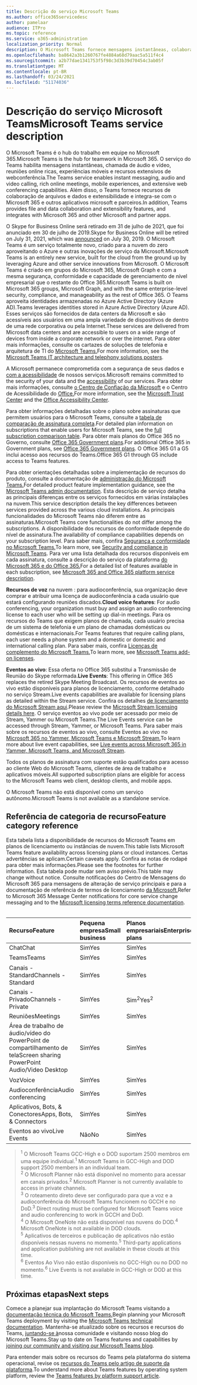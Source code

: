 ```yaml
---
title: Descrição do serviço Microsoft Teams
ms.author: office365servicedesc
author: pamelaar
audience: ITPro
ms.topic: reference
ms.service: o365-administration
localization_priority: Normal
description: O Microsoft Teams fornece mensagens instantâneas, colaboração de arquivos e dados, chamada de áudio e vídeo, reuniões online ricas, experiências móveis e recursos extensivos de webconferência.
ms.openlocfilehash: ba8642a3b1260767fe4884a68d79aac5a511f4c4
ms.sourcegitcommit: a2b77dae1341753f5f98c3d3b39d70454c3ab05f
ms.translationtype: MT
ms.contentlocale: pt-BR
ms.lasthandoff: 03/24/2021
ms.locfileid: "51174036"
---
```

# <a name="microsoft-teams-service-description"></a><span data-ttu-id="ccddd-103">Descrição do serviço Microsoft Teams</span><span class="sxs-lookup"><span data-stu-id="ccddd-103">Microsoft Teams service description</span></span>

<span data-ttu-id="ccddd-104">O Microsoft Teams é o hub do trabalho em equipe no Microsoft 365.</span><span class="sxs-lookup"><span data-stu-id="ccddd-104">Microsoft Teams is the hub for teamwork in Microsoft 365.</span></span> <span data-ttu-id="ccddd-105">O serviço do Teams habilita mensagens instantâneas, chamada de áudio e vídeo, reuniões online ricas, experiências móveis e recursos extensivos de webconferência.</span><span class="sxs-lookup"><span data-stu-id="ccddd-105">The Teams service enables instant messaging, audio and video calling, rich online meetings, mobile experiences, and extensive web conferencing capabilities.</span></span> <span data-ttu-id="ccddd-106">Além disso, o Teams fornece recursos de colaboração de arquivos e dados e extensibilidade e integra-se com o Microsoft 365 e outros aplicativos microsoft e parceiros.</span><span class="sxs-lookup"><span data-stu-id="ccddd-106">In addition, Teams provides file and data collaboration and extensibility features, and integrates with Microsoft 365 and other Microsoft and partner apps.</span></span>

<span data-ttu-id="ccddd-107">O Skype for Business Online será retirado em 31 de [](https://techcommunity.microsoft.com/t5/Microsoft-Teams-Blog/Skype-for-Business-Online-to-Be-Retired-in-2021/ba-p/777833) julho de 2021, que foi anunciado em 30 de julho de 2019.</span><span class="sxs-lookup"><span data-stu-id="ccddd-107">Skype for Business Online will be retired on July 31, 2021, which was [announced](https://techcommunity.microsoft.com/t5/Microsoft-Teams-Blog/Skype-for-Business-Online-to-Be-Retired-in-2021/ba-p/777833) on July 30, 2019.</span></span> <span data-ttu-id="ccddd-108">O Microsoft Teams é um serviço totalmente novo, criado para a nuvem do zero aproveitando o Azure e outras inovações de serviço da Microsoft.</span><span class="sxs-lookup"><span data-stu-id="ccddd-108">Microsoft Teams is an entirely new service, built for the cloud from the ground up by leveraging Azure and other service innovations from Microsoft.</span></span> <span data-ttu-id="ccddd-109">O Microsoft Teams é criado em grupos do Microsoft 365, Microsoft Graph e com a mesma segurança, conformidade e capacidade de gerenciamento de nível empresarial que o restante do Office 365.</span><span class="sxs-lookup"><span data-stu-id="ccddd-109">Microsoft Teams is built on Microsoft 365 groups, Microsoft Graph, and with the same enterprise-level security, compliance, and manageability as the rest of Office 365.</span></span> <span data-ttu-id="ccddd-110">O Teams aproveita identidades armazenadas no Azure Active Directory (Azure AD).</span><span class="sxs-lookup"><span data-stu-id="ccddd-110">Teams leverages identities stored in Azure Active Directory (Azure AD).</span></span> <span data-ttu-id="ccddd-111">Esses serviços são fornecidos de data centers da Microsoft e são acessíveis aos usuários em uma ampla variedade de dispositivos de dentro de uma rede corporativa ou pela Internet.</span><span class="sxs-lookup"><span data-stu-id="ccddd-111">These services are delivered from Microsoft data centers and are accessible to users on a wide range of devices from inside a corporate network or over the internet.</span></span> <span data-ttu-id="ccddd-112">Para obter mais informações, consulte os cartazes de soluções de telefonia e arquitetura de TI do [Microsoft Teams.](/microsoftteams/teams-architecture-solutions-posters)</span><span class="sxs-lookup"><span data-stu-id="ccddd-112">For more information, see the [Microsoft Teams IT architecture and telephony solutions posters](/microsoftteams/teams-architecture-solutions-posters).</span></span>

<span data-ttu-id="ccddd-113">A Microsoft permanece comprometida com a segurança de seus dados e [com a acessibilidade](https://www.microsoft.com/trust-center/compliance/accessibility) de nossos serviços.</span><span class="sxs-lookup"><span data-stu-id="ccddd-113">Microsoft remains committed to the security of your data and the [accessibility](https://www.microsoft.com/trust-center/compliance/accessibility) of our services.</span></span> <span data-ttu-id="ccddd-114">Para obter mais informações, consulte [o Centro de Confiação da Microsoft](https://www.microsoft.com/trust-center) e o Centro de Acessibilidade do [Office.](https://support.office.com/article/Office-Accessibility-Center-Resources-for-people-with-disabilities-ecab0fcf-d143-4fe8-a2ff-6cd596bddc6d)</span><span class="sxs-lookup"><span data-stu-id="ccddd-114">For more information, see the [Microsoft Trust Center](https://www.microsoft.com/trust-center) and the [Office Accessibility Center](https://support.office.com/article/Office-Accessibility-Center-Resources-for-people-with-disabilities-ecab0fcf-d143-4fe8-a2ff-6cd596bddc6d).</span></span>

<span data-ttu-id="ccddd-115">Para obter informações detalhadas sobre o plano sobre assinaturas que permitem usuários para o Microsoft Teams, consulte a [tabela de comparação de assinatura completa](https://go.microsoft.com/fwlink/?linkid=2139145).</span><span class="sxs-lookup"><span data-stu-id="ccddd-115">For detailed plan information on subscriptions that enable users for Microsoft Teams, see the [full subscription comparison table](https://go.microsoft.com/fwlink/?linkid=2139145).</span></span> <span data-ttu-id="ccddd-116">Para obter mais planos do Office 365 no Governo, consulte [Office 365 Government plans](https://www.microsoft.com/microsoft-365/government/compare-office-365-government-plans).</span><span class="sxs-lookup"><span data-stu-id="ccddd-116">For additional Office 365 in Government plans, see [Office 365 Government plans](https://www.microsoft.com/microsoft-365/government/compare-office-365-government-plans).</span></span> <span data-ttu-id="ccddd-117">O Office 365 G1 a G5 inclui acesso aos recursos do Teams.</span><span class="sxs-lookup"><span data-stu-id="ccddd-117">Office 365 G1 through G5 include access to Teams features.</span></span>

<span data-ttu-id="ccddd-118">Para obter orientações detalhadas sobre a implementação de recursos do produto, consulte a documentação de [administração do Microsoft Teams.](/MicrosoftTeams)</span><span class="sxs-lookup"><span data-stu-id="ccddd-118">For detailed product feature implementation guidance, see the [Microsoft Teams admin documentation](/MicrosoftTeams).</span></span> <span data-ttu-id="ccddd-119">Esta descrição de serviço detalha as principais diferenças entre os serviços fornecidos em várias instalações na nuvem.</span><span class="sxs-lookup"><span data-stu-id="ccddd-119">This service description details the key differences between services provided across the various cloud installations.</span></span> <span data-ttu-id="ccddd-120">As principais funcionalidades do Microsoft Teams não diferem entre as assinaturas.</span><span class="sxs-lookup"><span data-stu-id="ccddd-120">Microsoft Teams core functionalities do not differ among the subscriptions.</span></span> <span data-ttu-id="ccddd-121">A disponibilidade dos recursos de conformidade depende do nível de assinatura.</span><span class="sxs-lookup"><span data-stu-id="ccddd-121">The availability of compliance capabilities depends on your subscription level.</span></span> <span data-ttu-id="ccddd-122">Para saber mais, confira [Segurança e conformidade no Microsoft Teams.](/microsoftteams/security-compliance-overview)</span><span class="sxs-lookup"><span data-stu-id="ccddd-122">To learn more, see [Security and compliance in Microsoft Teams](/microsoftteams/security-compliance-overview).</span></span> <span data-ttu-id="ccddd-123">Para ver uma lista detalhada dos recursos disponíveis em cada assinatura, consulte a descrição do serviço da plataforma [do Microsoft 365 e do Office 365.](./office-365-platform-service-description/office-365-platform-service-description.md)</span><span class="sxs-lookup"><span data-stu-id="ccddd-123">For a detailed list of features available in each subscription, see [Microsoft 365 and Office 365 platform service description](./office-365-platform-service-description/office-365-platform-service-description.md).</span></span>

<span data-ttu-id="ccddd-124">**Recursos de voz** na nuvem : para audioconferência, sua organização deve comprar e atribuir uma licença de audioconferência a cada usuário que estará configurando reuniões discados.</span><span class="sxs-lookup"><span data-stu-id="ccddd-124">**Cloud voice features**: For audio conferencing, your organization must buy and assign an audio conferencing license to each user who will be setting up dial-in meetings.</span></span> <span data-ttu-id="ccddd-125">Para os recursos do Teams que exigem planos de chamada, cada usuário precisa de um sistema de telefonia e um plano de chamadas domésticas ou domésticas e internacionais.</span><span class="sxs-lookup"><span data-stu-id="ccddd-125">For Teams features that require calling plans, each user needs a phone system and a domestic or domestic and international calling plan.</span></span> <span data-ttu-id="ccddd-126">Para saber mais, confira [Licenças de complemento do Microsoft Teams.](/microsoftteams/teams-add-on-licensing/microsoft-teams-add-on-licensing)</span><span class="sxs-lookup"><span data-stu-id="ccddd-126">To learn more, see [Microsoft Teams add-on licenses](/microsoftteams/teams-add-on-licensing/microsoft-teams-add-on-licensing).</span></span>

<span data-ttu-id="ccddd-127">**Eventos ao vivo**: Essa oferta no Office 365 substitui a Transmissão de Reunião do Skype reformada.</span><span class="sxs-lookup"><span data-stu-id="ccddd-127">**Live Events**: This offering in Office 365 replaces the retired Skype Meeting Broadcast.</span></span> <span data-ttu-id="ccddd-128">Os recursos de eventos ao vivo estão disponíveis para planos de licenciamento, conforme detalhado no serviço Stream.</span><span class="sxs-lookup"><span data-stu-id="ccddd-128">Live events capabilities are available for licensing plans as detailed within the Stream service.</span></span> <span data-ttu-id="ccddd-129">Confira os detalhes [de licenciamento do Microsoft Stream aqui](/stream/license-overview).</span><span class="sxs-lookup"><span data-stu-id="ccddd-129">Please review the [Microsoft Stream licensing details here](/stream/license-overview).</span></span> <span data-ttu-id="ccddd-130">O serviço eventos ao vivo pode ser acessado por meio de Stream, Yammer ou Microsoft Teams.</span><span class="sxs-lookup"><span data-stu-id="ccddd-130">The Live Events service can be accessed through Stream, Yammer, or Microsoft Teams.</span></span> <span data-ttu-id="ccddd-131">Para saber mais sobre os recursos de eventos ao vivo, consulte Eventos ao vivo no [Microsoft 365 no Yammer, Microsoft Teams e Microsoft Stream.](/stream/live-event-m365)</span><span class="sxs-lookup"><span data-stu-id="ccddd-131">To learn more about live event capabilities, see [Live events across Microsoft 365 in Yammer, Microsoft Teams, and Microsoft Stream](/stream/live-event-m365).</span></span>

<span data-ttu-id="ccddd-132">Todos os planos de assinatura com suporte estão qualificados para acesso ao cliente Web do Microsoft Teams, clientes de área de trabalho e aplicativos móveis.</span><span class="sxs-lookup"><span data-stu-id="ccddd-132">All supported subscription plans are eligible for access to the Microsoft Teams web client, desktop clients, and mobile apps.</span></span>

<span data-ttu-id="ccddd-133">O Microsoft Teams não está disponível como um serviço autônomo.</span><span class="sxs-lookup"><span data-stu-id="ccddd-133">Microsoft Teams is not available as a standalone service.</span></span>

## <a name="feature-category-reference"></a><span data-ttu-id="ccddd-134">Referência de categoria de recurso</span><span class="sxs-lookup"><span data-stu-id="ccddd-134">Feature category reference</span></span>

<span data-ttu-id="ccddd-135">Esta tabela lista a disponibilidade de recursos do Microsoft Teams em planos de licenciamento ou instâncias de nuvem.</span><span class="sxs-lookup"><span data-stu-id="ccddd-135">This table lists Microsoft Teams feature availability across licensing plans or cloud instances.</span></span> <span data-ttu-id="ccddd-136">Certas advertências se aplicam.</span><span class="sxs-lookup"><span data-stu-id="ccddd-136">Certain caveats apply.</span></span> <span data-ttu-id="ccddd-137">Confira as notas de rodapé para obter mais informações.</span><span class="sxs-lookup"><span data-stu-id="ccddd-137">Please see the footnotes for further information.</span></span> <span data-ttu-id="ccddd-138">Esta tabela pode mudar sem aviso prévio.</span><span class="sxs-lookup"><span data-stu-id="ccddd-138">This table may change without notice.</span></span> <span data-ttu-id="ccddd-139">Consulte notificações do Centro de Mensagens do Microsoft 365 para mensagens de alteração de serviço principais e para a documentação de referência de termos de licenciamento [da Microsoft.](https://www.microsoft.com/licensing/product-licensing/products)</span><span class="sxs-lookup"><span data-stu-id="ccddd-139">Refer to Microsoft 365 Message Center notifications for core service change messaging and to the [Microsoft licensing terms reference documentation](https://www.microsoft.com/licensing/product-licensing/products).</span></span><br><br>

| <span data-ttu-id="ccddd-140">Recurso</span><span class="sxs-lookup"><span data-stu-id="ccddd-140">Feature</span></span> | <span data-ttu-id="ccddd-141">Pequena empresa</span><span class="sxs-lookup"><span data-stu-id="ccddd-141">Small business</span></span> | <span data-ttu-id="ccddd-142">Planos empresariais</span><span class="sxs-lookup"><span data-stu-id="ccddd-142">Enterprise plans</span></span> | <span data-ttu-id="ccddd-143">CCG</span><span class="sxs-lookup"><span data-stu-id="ccddd-143">GCC</span></span> | <span data-ttu-id="ccddd-144">GCC - Alta</span><span class="sxs-lookup"><span data-stu-id="ccddd-144">GCC - High</span></span> | <span data-ttu-id="ccddd-145">DOD</span><span class="sxs-lookup"><span data-stu-id="ccddd-145">DOD</span></span> | <span data-ttu-id="ccddd-146">Educação</span><span class="sxs-lookup"><span data-stu-id="ccddd-146">Education</span></span> |
|:-----|:-----|:-----|:-----|:-----|:-----|:-----|
|<span data-ttu-id="ccddd-147">Chat</span><span class="sxs-lookup"><span data-stu-id="ccddd-147">Chat</span></span>  <br/> |<span data-ttu-id="ccddd-148">Sim</span><span class="sxs-lookup"><span data-stu-id="ccddd-148">Yes</span></span>  <br/> |<span data-ttu-id="ccddd-149">Sim</span><span class="sxs-lookup"><span data-stu-id="ccddd-149">Yes</span></span>  <br/> |<span data-ttu-id="ccddd-150">Sim</span><span class="sxs-lookup"><span data-stu-id="ccddd-150">Yes</span></span>  <br/> |<span data-ttu-id="ccddd-151">Sim</span><span class="sxs-lookup"><span data-stu-id="ccddd-151">Yes</span></span>  <br/> |<span data-ttu-id="ccddd-152">Sim</span><span class="sxs-lookup"><span data-stu-id="ccddd-152">Yes</span></span>  <br/> |<span data-ttu-id="ccddd-153">Sim</span><span class="sxs-lookup"><span data-stu-id="ccddd-153">Yes</span></span>  <br/> |
|<span data-ttu-id="ccddd-154">Teams</span><span class="sxs-lookup"><span data-stu-id="ccddd-154">Teams</span></span>  <br/> |<span data-ttu-id="ccddd-155">Sim</span><span class="sxs-lookup"><span data-stu-id="ccddd-155">Yes</span></span> <br/> |<span data-ttu-id="ccddd-156">Sim</span><span class="sxs-lookup"><span data-stu-id="ccddd-156">Yes</span></span> <br/> |<span data-ttu-id="ccddd-157">Sim</span><span class="sxs-lookup"><span data-stu-id="ccddd-157">Yes</span></span> <br/> |<span data-ttu-id="ccddd-158">Sim<sup>1</sup></span><span class="sxs-lookup"><span data-stu-id="ccddd-158">Yes<sup>1</sup></span></span>  <br/> |<span data-ttu-id="ccddd-159">Sim<sup>1</sup></span><span class="sxs-lookup"><span data-stu-id="ccddd-159">Yes<sup>1</sup></span></span>  <br/> |<span data-ttu-id="ccddd-160">Sim</span><span class="sxs-lookup"><span data-stu-id="ccddd-160">Yes</span></span>  <br/> |
|<span data-ttu-id="ccddd-161">Canais - Standard</span><span class="sxs-lookup"><span data-stu-id="ccddd-161">Channels - Standard</span></span>  <br/> |<span data-ttu-id="ccddd-162">Sim</span><span class="sxs-lookup"><span data-stu-id="ccddd-162">Yes</span></span>  <br/> |<span data-ttu-id="ccddd-163">Sim</span><span class="sxs-lookup"><span data-stu-id="ccddd-163">Yes</span></span>  <br/> |<span data-ttu-id="ccddd-164">Sim</span><span class="sxs-lookup"><span data-stu-id="ccddd-164">Yes</span></span>  <br/> |<span data-ttu-id="ccddd-165">Sim</span><span class="sxs-lookup"><span data-stu-id="ccddd-165">Yes</span></span>  <br/> |<span data-ttu-id="ccddd-166">Sim</span><span class="sxs-lookup"><span data-stu-id="ccddd-166">Yes</span></span>  <br/> |<span data-ttu-id="ccddd-167">Sim</span><span class="sxs-lookup"><span data-stu-id="ccddd-167">Yes</span></span>  <br/> |
|<span data-ttu-id="ccddd-168">Canais - Privado</span><span class="sxs-lookup"><span data-stu-id="ccddd-168">Channels - Private</span></span>  <br/> |<span data-ttu-id="ccddd-169">Sim</span><span class="sxs-lookup"><span data-stu-id="ccddd-169">Yes</span></span>  <br/> |<span data-ttu-id="ccddd-170">Sim<sup>2</sup></span><span class="sxs-lookup"><span data-stu-id="ccddd-170">Yes<sup>2</sup></span></span>  <br/> |<span data-ttu-id="ccddd-171">Sim</span><span class="sxs-lookup"><span data-stu-id="ccddd-171">Yes</span></span> <br/> |<span data-ttu-id="ccddd-172">Não</span><span class="sxs-lookup"><span data-stu-id="ccddd-172">No</span></span>  <br/> |<span data-ttu-id="ccddd-173">Não</span><span class="sxs-lookup"><span data-stu-id="ccddd-173">No</span></span> <br/> |<span data-ttu-id="ccddd-174">Sim</span><span class="sxs-lookup"><span data-stu-id="ccddd-174">Yes</span></span>  <br/> |
|<span data-ttu-id="ccddd-175">Reuniões</span><span class="sxs-lookup"><span data-stu-id="ccddd-175">Meetings</span></span>  <br/> |<span data-ttu-id="ccddd-176">Sim</span><span class="sxs-lookup"><span data-stu-id="ccddd-176">Yes</span></span>  <br/> |<span data-ttu-id="ccddd-177">Sim</span><span class="sxs-lookup"><span data-stu-id="ccddd-177">Yes</span></span>  <br/> |<span data-ttu-id="ccddd-178">Sim</span><span class="sxs-lookup"><span data-stu-id="ccddd-178">Yes</span></span>  <br/> |<span data-ttu-id="ccddd-179">Sim</span><span class="sxs-lookup"><span data-stu-id="ccddd-179">Yes</span></span>  <br/> |<span data-ttu-id="ccddd-180">Sim</span><span class="sxs-lookup"><span data-stu-id="ccddd-180">Yes</span></span>  <br/> |<span data-ttu-id="ccddd-181">Sim</span><span class="sxs-lookup"><span data-stu-id="ccddd-181">Yes</span></span>  <br/> |
|<span data-ttu-id="ccddd-182">Área de trabalho de áudio/vídeo do PowerPoint de compartilhamento de tela</span><span class="sxs-lookup"><span data-stu-id="ccddd-182">Screen sharing PowerPoint Audio/Video Desktop</span></span> <br/> |<span data-ttu-id="ccddd-183">Sim</span><span class="sxs-lookup"><span data-stu-id="ccddd-183">Yes</span></span>  <br/> |<span data-ttu-id="ccddd-184">Sim</span><span class="sxs-lookup"><span data-stu-id="ccddd-184">Yes</span></span>  <br/> |<span data-ttu-id="ccddd-185">Sim</span><span class="sxs-lookup"><span data-stu-id="ccddd-185">Yes</span></span>  <br/> |<span data-ttu-id="ccddd-186">Sim</span><span class="sxs-lookup"><span data-stu-id="ccddd-186">Yes</span></span>  <br/> |<span data-ttu-id="ccddd-187">Sim</span><span class="sxs-lookup"><span data-stu-id="ccddd-187">Yes</span></span>  <br/> |<span data-ttu-id="ccddd-188">Sim</span><span class="sxs-lookup"><span data-stu-id="ccddd-188">Yes</span></span>  <br/> |
|<span data-ttu-id="ccddd-189">Voz</span><span class="sxs-lookup"><span data-stu-id="ccddd-189">Voice</span></span>  <br/> |<span data-ttu-id="ccddd-190">Sim</span><span class="sxs-lookup"><span data-stu-id="ccddd-190">Yes</span></span>  <br/> |<span data-ttu-id="ccddd-191">Sim</span><span class="sxs-lookup"><span data-stu-id="ccddd-191">Yes</span></span>  <br/> |<span data-ttu-id="ccddd-192">Sim</span><span class="sxs-lookup"><span data-stu-id="ccddd-192">Yes</span></span>  <br/> |<span data-ttu-id="ccddd-193">Sim<sup>3</sup></span><span class="sxs-lookup"><span data-stu-id="ccddd-193">Yes<sup>3</sup></span></span>  <br/> |<span data-ttu-id="ccddd-194">Sim<sup>3</sup></span><span class="sxs-lookup"><span data-stu-id="ccddd-194">Yes<sup>3</sup></span></span>  <br/> |<span data-ttu-id="ccddd-195">Sim</span><span class="sxs-lookup"><span data-stu-id="ccddd-195">Yes</span></span>  <br/> |
|<span data-ttu-id="ccddd-196">Audioconferência</span><span class="sxs-lookup"><span data-stu-id="ccddd-196">Audio conferencing</span></span>  <br/> |<span data-ttu-id="ccddd-197">Sim</span><span class="sxs-lookup"><span data-stu-id="ccddd-197">Yes</span></span>  <br/> |<span data-ttu-id="ccddd-198">Sim</span><span class="sxs-lookup"><span data-stu-id="ccddd-198">Yes</span></span>  <br/> |<span data-ttu-id="ccddd-199">Sim</span><span class="sxs-lookup"><span data-stu-id="ccddd-199">Yes</span></span>  <br/> |<span data-ttu-id="ccddd-200">Sim<sup>3</sup></span><span class="sxs-lookup"><span data-stu-id="ccddd-200">Yes<sup>3</sup></span></span>  <br/> |<span data-ttu-id="ccddd-201">Sim<sup>3</sup></span><span class="sxs-lookup"><span data-stu-id="ccddd-201">Yes<sup>3</sup></span></span>  <br/> |<span data-ttu-id="ccddd-202">Sim</span><span class="sxs-lookup"><span data-stu-id="ccddd-202">Yes</span></span>  <br/> |
|<span data-ttu-id="ccddd-203">Aplicativos, Bots, & Conectores</span><span class="sxs-lookup"><span data-stu-id="ccddd-203">Apps, Bots, & Connectors</span></span>  <br/> |<span data-ttu-id="ccddd-204">Sim</span><span class="sxs-lookup"><span data-stu-id="ccddd-204">Yes</span></span>  <br/> |<span data-ttu-id="ccddd-205">Sim</span><span class="sxs-lookup"><span data-stu-id="ccddd-205">Yes</span></span>  <br/> |<span data-ttu-id="ccddd-206">Sim<sup>5</sup></span><span class="sxs-lookup"><span data-stu-id="ccddd-206">Yes<sup>5</sup></span></span>  <br/> |<span data-ttu-id="ccddd-207">Sim<sup>5</sup></span><span class="sxs-lookup"><span data-stu-id="ccddd-207">Yes<sup>5</sup></span></span>  <br/> |<span data-ttu-id="ccddd-208">Sim<sup>4,5</sup></span><span class="sxs-lookup"><span data-stu-id="ccddd-208">Yes<sup>4,5</sup></span></span>  <br/> |<span data-ttu-id="ccddd-209">Sim</span><span class="sxs-lookup"><span data-stu-id="ccddd-209">Yes</span></span>  <br/> |
|<span data-ttu-id="ccddd-210">Eventos ao vivo</span><span class="sxs-lookup"><span data-stu-id="ccddd-210">Live Events</span></span>  <br/> |<span data-ttu-id="ccddd-211">Não</span><span class="sxs-lookup"><span data-stu-id="ccddd-211">No</span></span>  <br/> |<span data-ttu-id="ccddd-212">Sim</span><span class="sxs-lookup"><span data-stu-id="ccddd-212">Yes</span></span>  <br/> |<span data-ttu-id="ccddd-213">Sim</span><span class="sxs-lookup"><span data-stu-id="ccddd-213">Yes</span></span>  <br/> |<span data-ttu-id="ccddd-214">Não<sup>6</sup></span><span class="sxs-lookup"><span data-stu-id="ccddd-214">No<sup>6</sup></span></span>  <br/> |<span data-ttu-id="ccddd-215">Não<sup>6</sup></span><span class="sxs-lookup"><span data-stu-id="ccddd-215">No<sup>6</sup></span></span>  <br/> |<span data-ttu-id="ccddd-216">Sim</span><span class="sxs-lookup"><span data-stu-id="ccddd-216">Yes</span></span>  <br/> |

> <span data-ttu-id="ccddd-217"><sup>1</sup>  O Microsoft Teams GCC-High e o DOD suportam 2500 membros em uma equipe individual.</span><span class="sxs-lookup"><span data-stu-id="ccddd-217"><sup>1</sup>  Microsoft Teams in GCC-High and DOD support 2500 members in an individual team.</span></span><br/>
> <span data-ttu-id="ccddd-218"><sup>2</sup> O Microsoft Planner não está disponível no momento para acessar em canais privados.</span><span class="sxs-lookup"><span data-stu-id="ccddd-218"><sup>2</sup> Microsoft Planner is not currently available to access in private channels.</span></span><br/>
> <span data-ttu-id="ccddd-219"><sup>3</sup> O roteamento direto deve ser configurado para que a voz e a audioconferência do Microsoft Teams funcionem no GCCH e no DoD.</span><span class="sxs-lookup"><span data-stu-id="ccddd-219"><sup>3</sup> Direct routing must be configured for Microsoft Teams voice and audio conferencing to work in GCCH and DoD.</span></span><br/>
> <span data-ttu-id="ccddd-220"><sup>4</sup> O Microsoft OneNote não está disponível nas nuvens do DOD.</span><span class="sxs-lookup"><span data-stu-id="ccddd-220"><sup>4</sup> Microsoft OneNote is not available in DOD clouds.</span></span><br/>
> <span data-ttu-id="ccddd-221"><sup>5</sup> Aplicativos de terceiros e publicação de aplicativos não estão disponíveis nessas nuvens no momento.</span><span class="sxs-lookup"><span data-stu-id="ccddd-221"><sup>5</sup> Third-party applications and application publishing are not available in these clouds at this time.</span></span><br/>
> <span data-ttu-id="ccddd-222"><sup>6</sup> Eventos Ao Vivo não estão disponíveis no GCC-High ou no DOD no momento.</span><span class="sxs-lookup"><span data-stu-id="ccddd-222"><sup>6</sup> Live Events is not available in GCC-High or DOD at this time.</span></span><br/>

## <a name="next-steps"></a><span data-ttu-id="ccddd-223">Próximas etapas</span><span class="sxs-lookup"><span data-stu-id="ccddd-223">Next steps</span></span>

<span data-ttu-id="ccddd-224">Comece a planejar sua implantação do Microsoft Teams visitando a [documentação técnica do Microsoft Teams.](/MicrosoftTeams/)</span><span class="sxs-lookup"><span data-stu-id="ccddd-224">Begin planning your Microsoft Teams deployment by visiting the [Microsoft Teams technical documentation](/MicrosoftTeams/).</span></span> <span data-ttu-id="ccddd-225">Mantenha-se atualizado sobre os recursos e recursos do Teams, [juntando-se à](https://aka.ms/TeamsBlog)nossa comunidade e visitando nosso blog do Microsoft Teams.</span><span class="sxs-lookup"><span data-stu-id="ccddd-225">Stay up to date on Teams features and capabilities by [joining our community and visiting our Microsoft Teams blog](https://aka.ms/TeamsBlog).</span></span>

<span data-ttu-id="ccddd-226">Para entender mais sobre os recursos do Teams pela plataforma do sistema operacional, revise os [recursos do Teams pelo artigo de suporte da plataforma](https://aka.ms/teamsfeaturesbyplatform).</span><span class="sxs-lookup"><span data-stu-id="ccddd-226">To understand more about Teams features by operating system platform, review the [Teams features by platform support article](https://aka.ms/teamsfeaturesbyplatform).</span></span>